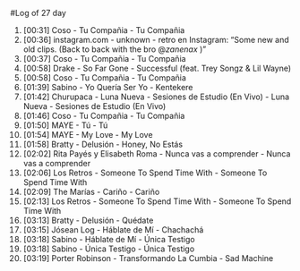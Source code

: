 #Log of 27 day

1. [00:31] Coso - Tu Compañia - Tu Compañia
1. [00:36] instagram.com - unknown - retro en Instagram: “Some new and old clips. (Back to back with the bro @_zanenax_ )”
1. [00:37] Coso - Tu Compañia - Tu Compañia
1. [00:58] Drake - So Far Gone - Successful (feat. Trey Songz & Lil Wayne)
1. [00:58] Coso - Tu Compañia - Tu Compañia
1. [01:39] Sabino - Yo Quería Ser Yo - Kentekere
1. [01:42] Churupaca - Luna Nueva - Sesiones de Estudio (En Vivo) - Luna Nueva - Sesiones de Estudio (En Vivo)
1. [01:46] Coso - Tu Compañia - Tu Compañia
1. [01:50] MAYE - Tú - Tú
1. [01:54] MAYE - My Love - My Love
1. [01:58] Bratty - Delusión - Honey, No Estás
1. [02:02] Rita Payés y Elisabeth Roma - Nunca vas a comprender - Nunca vas a comprender
1. [02:06] Los Retros - Someone To Spend Time With - Someone To Spend Time With
1. [02:09] The Marías - Cariño - Cariño
1. [02:13] Los Retros - Someone To Spend Time With - Someone To Spend Time With
1. [03:13] Bratty - Delusión - Quédate
1. [03:15] Jósean Log - Háblate de Mí - Chachachá
1. [03:18] Sabino - Háblate de Mí - Única Testigo
1. [03:18] Sabino - Única Testigo - Única Testigo
1. [03:19] Porter Robinson - Transformando La Cumbia - Sad Machine
